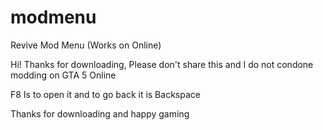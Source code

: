 # modmenu
Revive Mod Menu (Works on Online)

Hi! Thanks for downloading, Please don't share this and I do not condone modding on GTA 5 Online

F8 Is to open it and to go back it is Backspace

Thanks for downloading and happy gaming
